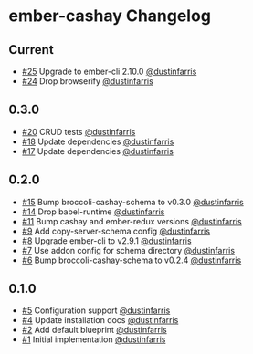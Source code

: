# ember-cashay Changelog


## Current

- [#25](https://github.com/dustinfarris/ember-cashay/pull/25)
  Upgrade to ember-cli 2.10.0
  [@dustinfarris](https://github.com/dustinfarris)
- [#24](https://github.com/dustinfarris/ember-cashay/pull/24)
  Drop browserify
  [@dustinfarris](https://github.com/dustinfarris)



## 0.3.0

- [#20](https://github.com/dustinfarris/ember-cashay/pull/20)
  CRUD tests
  [@dustinfarris](https://github.com/dustinfarris)
- [#18](https://github.com/dustinfarris/ember-cashay/pull/18)
  Update dependencies
  [@dustinfarris](https://github.com/dustinfarris)
- [#17](https://github.com/dustinfarris/ember-cashay/pull/17)
  Update dependencies
  [@dustinfarris](https://github.com/dustinfarris)


## 0.2.0

- [#15](https://github.com/dustinfarris/ember-cashay/pull/15)
  Bump broccoli-cashay-schema to v0.3.0
  [@dustinfarris](https://github.com/dustinfarris)
- [#14](https://github.com/dustinfarris/ember-cashay/pull/14)
  Drop babel-runtime
  [@dustinfarris](https://github.com/dustinfarris)
- [#11](https://github.com/dustinfarris/ember-cashay/pull/11)
  Bump cashay and ember-redux versions
  [@dustinfarris](https://github.com/dustinfarris)
- [#9](https://github.com/dustinfarris/ember-cashay/pull/9)
  Add copy-server-schema config
  [@dustinfarris](https://github.com/dustinfarris)
- [#8](https://github.com/dustinfarris/ember-cashay/pull/8)
  Upgrade ember-cli to v2.9.1
  [@dustinfarris](https://github.com/dustinfarris)
- [#7](https://github.com/dustinfarris/ember-cashay/pull/7)
  Use addon config for schema directory
  [@dustinfarris](https://github.com/dustinfarris)
- [#6](https://github.com/dustinfarris/ember-cashay/pull/6)
  Bump broccoli-cashay-schema to v0.2.4
  [@dustinfarris](https://github.com/dustinfarris)


## 0.1.0

- [#5](https://github.com/dustinfarris/ember-cashay/pull/5)
  Configuration support
  [@dustinfarris](https://github.com/dustinfarris)
- [#4](https://github.com/dustinfarris/ember-cashay/pull/4)
  Update installation docs
  [@dustinfarris](https://github.com/dustinfarris)
- [#2](https://github.com/dustinfarris/ember-cashay/pull/2)
  Add default blueprint
  [@dustinfarris](https://github.com/dustinfarris)
- [#1](https://github.com/dustinfarris/ember-cashay/pull/1)
  Initial implementation
  [@dustinfarris](https://github.com/dustinfarris)
